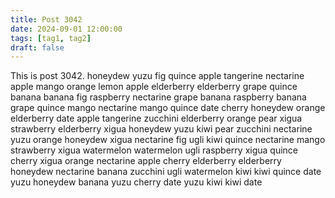 ```yaml
---
title: Post 3042
date: 2024-09-01 12:00:00
tags: [tag1, tag2]
draft: false
---
```

This is post 3042.
honeydew
yuzu
fig
quince
apple
tangerine
nectarine
apple
mango
orange
lemon
apple
elderberry
elderberry
grape
quince
banana
banana
fig
raspberry
nectarine
grape
banana
raspberry
banana
grape
quince
mango
nectarine
mango
quince
date
cherry
honeydew
orange
elderberry
date
apple
tangerine
zucchini
elderberry
orange
pear
xigua
strawberry
elderberry
xigua
honeydew
yuzu
kiwi
pear
zucchini
nectarine
yuzu
orange
honeydew
xigua
nectarine
fig
ugli
kiwi
quince
nectarine
mango
strawberry
xigua
watermelon
watermelon
ugli
raspberry
xigua
quince
cherry
xigua
orange
nectarine
apple
cherry
elderberry
elderberry
honeydew
nectarine
banana
zucchini
ugli
watermelon
kiwi
kiwi
quince
date
yuzu
honeydew
banana
yuzu
cherry
date
yuzu
kiwi
kiwi
date
